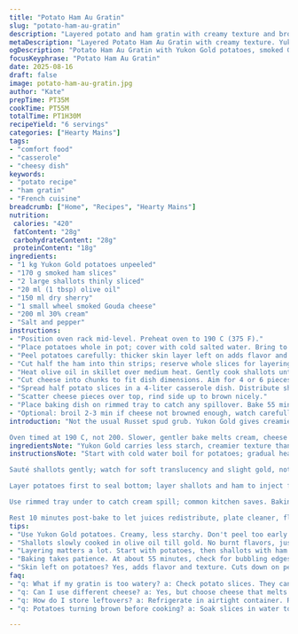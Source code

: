```yaml
---
title: "Potato Ham Au Gratin"
slug: "potato-ham-au-gratin"
description: "Layered potato and ham gratin with creamy texture and browned cheese top. Uses Yukon Gold potatoes swapped for Russet; smoked Gouda replaces Reblochon for a milder, smoky twist. Onions softened in olive oil, white wine replaced with dry sherry. Slow baking encourages melding flavors, cheese browns with crispy edges. Avoid peeling potatoes too early; retaining some skin adds rustic texture and keeps slices intact. Cream adds richness; opt for 30% fat to prevent curdling. Recipe adjusted for altered quantities and timing, balancing softness and bite. Simple, hearty, classic gratin with modern substitutions."
metaDescription: "Layered Potato Ham Au Gratin with creamy texture. Yukon Gold spuds, smoked Gouda; rich, hearty meal for six. Perfect for gatherings."
ogDescription: "Potato Ham Au Gratin with Yukon Gold potatoes, smoked Gouda; creamy layers and crispy cheese top. A comforting must-try dish."
focusKeyphrase: "Potato Ham Au Gratin"
date: 2025-08-16
draft: false
image: potato-ham-au-gratin.jpg
author: "Kate"
prepTime: PT35M
cookTime: PT55M
totalTime: PT1H30M
recipeYield: "6 servings"
categories: ["Hearty Mains"]
tags:
- "comfort food"
- "casserole"
- "cheesy dish"
keywords:
- "potato recipe"
- "ham gratin"
- "French cuisine"
breadcrumb: ["Home", "Recipes", "Hearty Mains"]
nutrition: 
 calories: "420"
 fatContent: "28g"
 carbohydrateContent: "28g"
 proteinContent: "18g"
ingredients:
- "1 kg Yukon Gold potatoes unpeeled"
- "170 g smoked ham slices"
- "2 large shallots thinly sliced"
- "20 ml (1 tbsp) olive oil"
- "150 ml dry sherry"
- "1 small wheel smoked Gouda cheese"
- "200 ml 30% cream"
- "Salt and pepper"
instructions:
- "Position oven rack mid-level. Preheat oven to 190 C (375 F)."
- "Place potatoes whole in pot; cover with cold salted water. Bring to boil, simmer 20 minutes. Knife slips through but still firm. Drain; rest 20 minutes until cool enough to handle."
- "Peel potatoes carefully: thicker skin layer left on adds flavor and structural integrity. Slice about 1.2 cm (1/2 inch) thick. Keep slices uniform to ensure even cooking."
- "Cut half the ham into thin strips; reserve whole slices for layering."
- "Heat olive oil in skillet over medium heat. Gently cook shallots until translucent and lightly golden, about 5-7 minutes, no rush. Add sherry; simmer until fully evaporated, bubbles diminish, aroma develops. Toss in ham strips, toss another 60 seconds. Season lightly with salt and plenty of pepper. Set aside."
- "Cut cheese into chunks to fit dish dimensions. Aim for 4 or 6 pieces; not too thin so cheese melts but holds some shape."
- "Spread half potato slices in a 4-liter casserole dish. Distribute shallot-ham mix evenly. Cover with remaining potatoes. Tear whole ham slices into irregular pieces, nestle between potato layers for varied texture. Pour cream slowly over top, saturating layers but not pooling excessively."
- "Scatter cheese pieces over top, rind side up to brown nicely."
- "Place baking dish on rimmed tray to catch any spillover. Bake 55 minutes. Cheese should bubble, brown and crisp at edges. Potato top soft but with some firmness under knife. Let cool 10 minutes before serving, allowing flavors to settle and sauces thicken."
- "Optional: broil 2-3 min if cheese not browned enough, watch carefully to avoid burning."
introduction: "Not the usual Russet spud grub. Yukon Gold gives creamier bite, less starchy fall-apart. No peeling frenzy; skin stays, adding texture and nutrients. Using dry sherry instead of white wine. Adds complexity, depth. Shallots over onions — sweeter, subtle punch — need slow patience in oil to coax flavors out, not rushed in butter. Smoked Gouda replaces Reblochon, more accessible, milder smoky notes. Ham split two ways: strips mingle with shallots; torn thick slices break monotony in layers.

Oven timed at 190 C, not 200. Slower, gentler bake melts cream, cheese without drying top too fast. Peel after the boil — skin clings too when hot, tears your slices. Let rest; piping hot potatoes are like a ticking bomb for burns and breakage. Cream 30%, little less than original, avoids greasy puddles in final dish but holds silkiness. Plan for 6 hungry souls; classic, hearty comfort in golden layers, rich aroma carrying from oven is kitchen poetry."
ingredientsNote: "Yukon Gold carries less starch, creamier texture than Russet; peels left on add rustic feel and hold better during cooking. Smoked ham offers more flavor than plain boiled; slicing half into strips boosts even flavor distribution. Shallots replace traditional onions for gentler sweetness and finer texture; cook slowly in olive oil to prevent burning and bitterness. Dry sherry replaces white wine, cooks down to a nutty aroma, less sharp acidity. Smoked Gouda, firmer than Reblochon, melts well but adds smoky edge. Cream at 30% fat balances richness and prevents separation. Salt and pepper to taste, added cautiously more at end if needed — ham and cheese already salty."
instructionsNote: "Start with cold water boil for potatoes; gradual heating avoids cracked skins and mushiness inside. Cook till knife feels tenderness but slice intact; overboiling leads to watery, falling-apart gratin. Resting potatoes cools enough to peel without losing moisture or damaging slices. Slice evenly at ~1.2 cm thickness; too thin confuses textures, too thick prolongs baking unevenly.

Sauté shallots gently; watch for soft translucency and slight gold, not burnt edges. Evaporate sherry fully — important to lose raw alcohol and concentrate sweetness. Combine ham strips just before removing from heat to warm without cooking toughness.

Layer potatoes first to seal bottom; layer shallots and ham to inject flavor between. Tear whole ham for rustic appeal tucked between potato layers. Cream poured slowly to saturate without flooding. Cheese placed rind-up browns crisply, adds texture contrast.

Use rimmed tray under to catch cream spill; common kitchen saves. Baking time adjusted to 55 min, visual cues tell final doneness: bubbling cream, browned edges, firm but yielding potato.

Rest 10 minutes post-bake to let juices redistribute, plate cleaner, flavor deeper. Optional broil step if top lacks brown spots; minutes only, watch closely. Avoid rush in peeling; lame slicing results in uneven cooking. Trust sensory signals over clock — sight, touch, smell dictate when to pull from heat."
tips:
- "Use Yukon Gold potatoes. Creamy, less starchy. Don't peel too early. Keeps rustic feel. Slices won’t break down. Rest after boiling; cool, then slice. Even thickness is key. About 1.2 cm works well. Too thin? Watery mess, too thick? Inconsistency in baking."
- "Shallots slowly cooked in olive oil till gold. No burnt flavors, just sweet sweet aroma. Goes great with ham. Add sherry. Evaporate fully. Concentrates sweetness. Raw alcohol? No, thanks. Time matters. Wait for bubbling reduction."
- "Layering matters a lot. Start with potatoes, then shallots with ham. Add enough cream, just don't drown. Pour carefully. Cheese on top, rind up for that crispy finish. Gotta catch spillovers, rimmed tray helps. Keep your eyes on the oven."
- "Baking takes patience. At about 55 minutes, check for bubbling edges, golden top. Let cool for 10 minutes, yes, 10. Sets flavors nicely. Cheese will brown up nicely. Want more? Broil carefully, just a couple minutes."
- "Skin left on potatoes? Yes, adds flavor and texture. Cuts down on peeling fuss too. Cooking shallots takes time but delivers results. Patience is a skill in the kitchen, just like layering flavors."
faq:
- "q: What if my gratin is too watery? a: Check potato slices. They can be too thick. Let them rest longer to remove excess moisture. Drain well."
- "q: Can I use different cheese? a: Yes, but choose cheese that melts well. Gruyère or fontina could work, but different flavors result."
- "q: How do I store leftovers? a: Refrigerate in airtight container. Reheat gently in oven; preserves texture. Microwaving could ruin layers."
- "q: Potatoes turning brown before cooking? a: Soak slices in water to minimize browning. Keep them submerged. Time is precious, don’t lose flavor."

---
```

